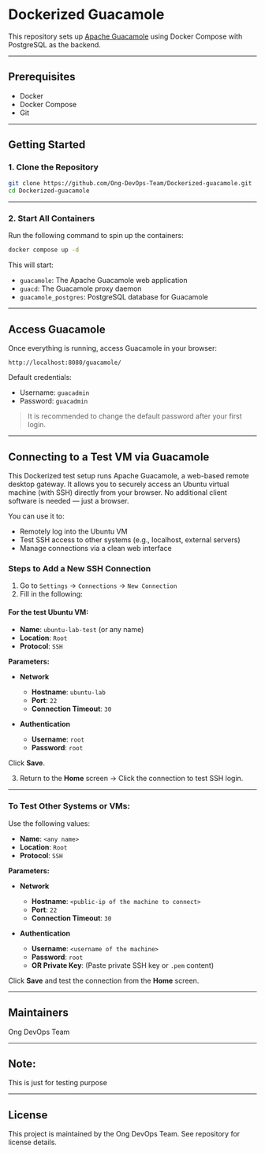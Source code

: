 # Dockerized Guacamole

This repository sets up [Apache Guacamole](https://guacamole.apache.org/) using Docker Compose with PostgreSQL as the backend.

---

## Prerequisites

- Docker
- Docker Compose
- Git

---

## Getting Started

### 1. Clone the Repository

```bash
git clone https://github.com/Ong-DevOps-Team/Dockerized-guacamole.git
cd Dockerized-guacamole
```

---

### 2. Start All Containers

Run the following command to spin up the containers:

```bash
docker compose up -d
```

This will start:

- `guacamole`: The Apache Guacamole web application  
- `guacd`: The Guacamole proxy daemon  
- `guacamole_postgres`: PostgreSQL database for Guacamole

---

## Access Guacamole

Once everything is running, access Guacamole in your browser:

```
http://localhost:8080/guacamole/
```

Default credentials:

- Username: `guacadmin`
- Password: `guacadmin`

> It is recommended to change the default password after your first login.

---

## Connecting to a Test VM via Guacamole

This Dockerized test setup runs Apache Guacamole, a web-based remote desktop gateway. It allows you to securely access an Ubuntu virtual machine (with SSH) directly from your browser. No additional client software is needed — just a browser.

You can use it to:

- Remotely log into the Ubuntu VM
- Test SSH access to other systems (e.g., localhost, external servers)
- Manage connections via a clean web interface

### Steps to Add a New SSH Connection

1. Go to `Settings` → `Connections` → `New Connection`
2. Fill in the following:

#### For the test Ubuntu VM:

- **Name**: `ubuntu-lab-test` (or any name)
- **Location**: `Root`
- **Protocol**: `SSH`

**Parameters:**

- **Network**
  - **Hostname**: `ubuntu-lab`
  - **Port**: `22`
  - **Connection Timeout**: `30`

- **Authentication**
  - **Username**: `root`
  - **Password**: `root`

Click **Save**.

3. Return to the **Home** screen → Click the connection to test SSH login.

---

### To Test Other Systems or VMs:

Use the following values:

- **Name**: `<any name>`
- **Location**: `Root`
- **Protocol**: `SSH`

**Parameters:**

- **Network**
  - **Hostname**: `<public-ip of the machine to connect>`
  - **Port**: `22`
  - **Connection Timeout**: `30`

- **Authentication**
  - **Username**: `<username of the machine>`
  - **Password**: `root`
  - **OR Private Key**: (Paste private SSH key or `.pem` content)

Click **Save** and test the connection from the **Home** screen.

---

## Maintainers

Ong DevOps Team

---

## Note: 
This is just for testing purpose

---

## License

This project is maintained by the Ong DevOps Team. See repository for license details.
